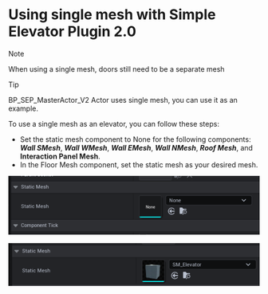 # Using single mesh with Simple Elevator Plugin 2.0

>[!Note]
>When using a single mesh, doors still need to be a separate mesh

>[!Tip]
>BP_SEP_MasterActor_V2 Actor uses single mesh, you can use it as an example.

To use a single mesh as an elevator, you can follow these steps:
- Set the static mesh component to None for the following components: ***Wall SMesh***, ***Wall WMesh***, ***Wall EMesh***, ***Wall NMesh***, ***Roof Mesh***, and **Interaction Panel Mesh**.
- In the Floor Mesh component, set the static mesh as your desired mesh.

![None](/img/UnrealEditor_T9W8z2dNqp.png)

![Target](/img/UnrealEditor_uhcYKGWSvl.png)